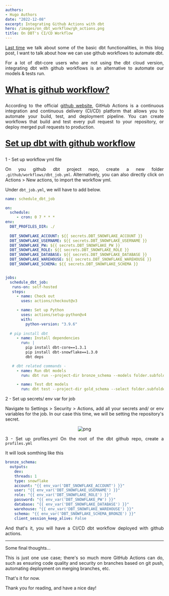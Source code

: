 ```yaml
---
authors:
- Hugo Authors
date: "2022-12-08"
excerpt: Integrating Github Actions with dbt
hero: /images/on_dbt_workflow/gh_actions.png
title: On DBT's CI/CD Workflow
---
```


<div style="text-align: justify">

[Last time](https://fishwongy.github.io/post/20221106_dbtsetup/) we talk about some of the basic dbt functionalities, in this blog post, I want to talk about how we can use github workflows to automate dbt.

For a lot of dbt-core users who are not using the dbt cloud version, integrating dbt with github workflows is an alternative to automate our models & tests run.

<u><b>
    <p style="font-size:20pt ">
      What is github workflow?
    </p>
</b></u>

According to the official [github website](https://docs.github.com/en/actions/learn-github-actions/understanding-github-actions), GitHub Actions is a continuous integration and continuous delivery (CI/CD) platform that allows you to automate your build, test, and deployment pipeline. You can create workflows that build and test every pull request to your repository, or deploy merged pull requests to production.


<u><b>
    <p style="font-size:20pt ">
      Set up dbt with github workflow
    </p>
</b></u>

1 - Set up workflow yml file

On you github dbt project repo, create a new folder `.github/workflows/dbt_job.yml`.
Alternatively, you can also directly click on Actions > New actions, to import the workflow yml.

Under `dbt_job.yml`, we will have to add below.

```yml
name: schedule_dbt_job

on:
  schedule:
     - cron: 0 7 * * *
env:
  DBT_PROFILES_DIR: ./
  
  DBT_SNOWFLAKE_ACCOUNT: ${{ secrets.DBT_SNOWFLAKE_ACCOUNT }}
  DBT_SNOWFLAKE_USERNAME: ${{ secrets.DBT_SNOWFLAKE_USERNAME }}
  DBT_SNOWFLAKE_PW: ${{ secrets.DBT_SNOWFLAKE_PW }}
  DBT_SNOWFLAKE_ROLE: ${{ secrets.DBT_SNOWFLAKE_ROLE }}
  DBT_SNOWFLAKE_DATABASE: ${{ secrets.DBT_SNOWFLAKE_DATABASE }}
  DBT_SNOWFLAKE_WAREHOUSE: ${{ secrets.DBT_SNOWFLAKE_WAREHOUSE }}
  DBT_SNOWFLAKE_SCHEMA: ${{ secrets.DBT_SNOWFLAKE_SCHEMA }}


jobs:
  schedule_dbt_job:
   runs-on: self-hosted
   steps:
     - name: Check out
       uses: actions/checkout@v3

     - name: Set up Python
       uses: actions/setup-python@v4
       with:
         python-version: "3.9.6"
         
  # pip install dbt
     - name: Install dependencies
       run: |
         pip install dbt-core==1.3.1
         pip install dbt-snowflake==1.3.0
         dbt deps

   # dbt related commands - 
     - name: Run dbt models
       run: dbt run --project-dir bronze_schema --models folder.subfolder.model_name

     - name: Test dbt models
       run: dbt test --project-dir gold_schema --select folder.subfolder.model_name
```


2 - Set up secrets/ env var for job

Navigate to Settings > Security > Actions, add all your secrets and/ or env variables for the job.
In our case this time, we will be setting the repository's secret.

<p align="center">
<img alt = 'png' src='/images/on_dbt_workflow/gh_actions_var.png'/>
</p>


3 - Set up profiles.yml 
On the root of the dbt github repo, create a `profiles.yml`

It will look somthing like this

```yml
bronze_schema:
  outputs:
    dev:
    threads: 1
    type: snowflake
    account: "{{ env_var('DBT_SNOWFLAKE_ACCOUNT') }}"
    user: "{{ env_var('DBT_SNOWFLAKE_USERNAME') }}"
    role: "{{ env_var('DBT_SNOWFLAKE_ROLE') }}"
    password: "{{ env_var('DBT_SNOWFLAKE_PW') }}"
    database: "{{ env_var('DBT_SNOWFLAKE_DATABASE') }}"
    warehouse: "{{ env_var('DBT_SNOWFLAKE_WAREHOUSE') }}"
    schema: "{{ env_var('DBT_SNOWFLAKE_SCHEMA_BRONZE') }}"
    client_session_keep_alive: False
```


And that's it, you will have a CI/CD dbt workflow deployed with github actions.

---
Some final thoughts...

This is just one use case; there's so much more GitHub Actions can do, such as ensuring code quality and security on branches based on git push, automating deployment on merging branches, etc.

That's it for now.

Thank you for reading, and have a nice day!

